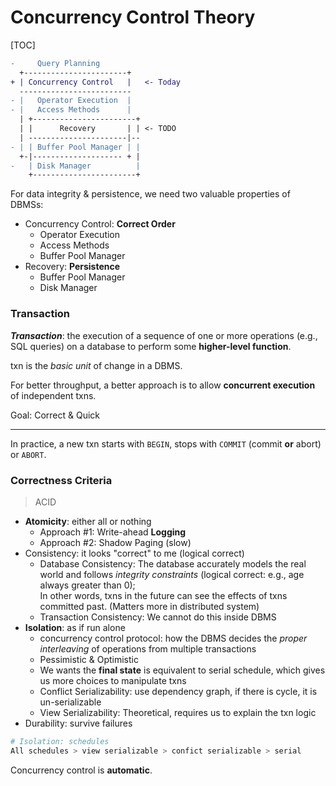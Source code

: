 # Concurrency Control Theory

[TOC]

```diff
-     Query Planning
  +-----------------------+
+ | Concurrency Control   |   <- Today
  -------------------------
- |   Operator Execution  |
- |   Access Methods      |
  | +-----------------------+
  | |      Recovery       | | <- TODO
  | ----------------------|--
- | | Buffer Pool Manager | |
  +-|-------------------- + |
-   | Disk Manager          |
    +-----------------------+
```

For data integrity & persistence, we need two valuable properties of DBMSs:

* Concurrency Control: **Correct Order**
  * Operator Execution
  * Access Methods
  * Buffer Pool Manager
* Recovery: **Persistence**
  * Buffer Pool Manager
  * Disk Manager

### Transaction

***Transaction***: the execution of a sequence of one or more operations (e.g., SQL queries) on a database to perform some **higher-level function**.

txn is the *basic unit* of change in a DBMS.

For better throughput, a better approach is to allow **concurrent execution** of independent txns.

Goal: Correct & Quick

---

In practice, a new txn starts with `BEGIN`, stops with `COMMIT` (commit **or** abort) or `ABORT`.

### Correctness Criteria

> ACID

* **Atomicity**: either all or nothing
  * Approach #1: Write-ahead **Logging**
  * Approach #2: Shadow Paging (slow)
* Consistency: it looks "correct" to me (logical correct)
  * Database Consistency: The database accurately models the real world and follows *integrity constraints* (logical correct: e.g., age always greater than 0);<br/>In other words, txns in the future can see the effects of txns committed past. (Matters more in distributed system)
  * Transaction Consistency: We cannot do this inside DBMS
* **Isolation**: as if run alone
  * concurrency control protocol: how the DBMS decides the *proper interleaving* of operations from multiple transactions
  * Pessimistic & Optimistic
  * We wants the **final state** is equivalent to serial schedule, which gives us more choices to manipulate txns
  * Conflict Serializability: use dependency graph, if there is cycle, it is un-serializable
  * View Serializability: Theoretical, requires us to explain the txn logic
* Durability: survive failures

```bash
# Isolation: schedules
All schedules > view serializable > confict serializable > serial
```

Concurrency control is **automatic**.

